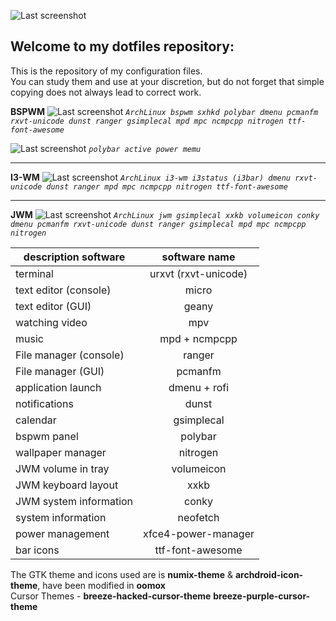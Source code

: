![Last screenshot](https://raw.githubusercontent.com/GhostKraft/dotfiles/master/wallpaper/logo%20DF_GK.png)
## Welcome to my dotfiles repository:
This is the repository of my configuration files.
<br />You can study them and use at your discretion, but do not forget that simple copying does not always lead to correct work.

**BSPWM** 
![Last screenshot](https://raw.githubusercontent.com/GhostKraft/dotfiles/master/screenshot/bspwm/ws-bspwm.png)
*`ArchLinux bspwm sxhkd polybar dmenu pcmanfm rxvt-unicode dunst ranger gsimplecal mpd mpc ncmpcpp nitrogen ttf-font-awesome`*

![Last screenshot](https://raw.githubusercontent.com/GhostKraft/dotfiles/master/screenshot/bspwm/power-menu-polybar.png)
*`polybar active power memu`*
***
**I3-WM** 
![Last screenshot](https://raw.githubusercontent.com/GhostKraft/dotfiles/master/screenshot/i3-wm/i3wm-00.png)
*`ArchLinux i3-wm i3status (i3bar) dmenu rxvt-unicode dunst ranger mpd mpc ncmpcpp nitrogen ttf-font-awesome  `*
***
**JWM** 
![Last screenshot](https://raw.githubusercontent.com/GhostKraft/dotfiles/master/screenshot/JWM/JWM-vilol.png)
*`ArchLinux jwm gsimplecal xxkb volumeicon conky dmenu pcmanfm rxvt-unicode dunst ranger gsimplecal mpd mpc ncmpcpp nitrogen `*

| description software     |   software name     |
| ------------------------ |:-------------------:|
| terminal                 | urxvt (rxvt-unicode)|
| text editor (console)    | micro               |
| text editor  (GUI)       | geany               |
| watching video           | mpv                 |
| music                    | mpd + ncmpcpp       |
| File manager (console)   | ranger              | 
| File manager (GUI)       | pcmanfm             |
| application launch       | dmenu + rofi        |
| notifications            | dunst               |
| calendar                 | gsimplecal          |
| bspwm panel              | polybar             |
| wallpaper manager        | nitrogen            |
| JWM volume in tray       | volumeicon          |
| JWM keyboard layout      | xxkb                |
| JWM system information   | conky               |
| system information       | neofetch            |
| power management         | xfce4-power-manager |
| bar icons                | ttf-font-awesome    |

The GTK theme and icons used are is **numix-theme** & **archdroid-icon-theme**, have been modified in **oomox**
<br />Cursor Themes - **breeze-hacked-cursor-theme** **breeze-purple-cursor-theme**

